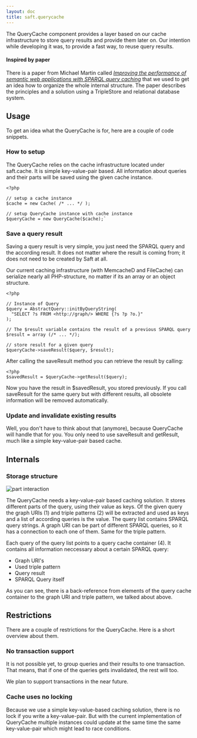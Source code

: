 ```yaml
---
layout: doc
title: saft.querycache
---
```


The QueryCache component provides a layer based on our cache infrastructure to store query results and provide them later on. Our intention while developing it was, to provide a fast way, to reuse query results. 

#### Inspired by paper

There is a paper from Michael Martin called [*Improving the performance of semantic web applications with SPARQL query caching*](http://www.informatik.uni-leipzig.de/~auer/publication/caching.pdf) that we used to get an idea how to organize the whole internal structure. The paper describes the principles and a solution using a TripleStore and relational database system.

## Usage

To get an idea what the QueryCache is for, here are a couple of code snippets.

### How to setup

The QueryCache relies on the cache infrastructure located under saft.cache. It is simple key-value-pair based. All information about queries and their parts will be saved using the given cache instance.

    <?php 
  
    // setup a cache instance
    $cache = new Cache( /* ... */ );

    // setup QueryCache instance with cache instance
    $queryCache = new QueryCache($cache);`


### Save a query result

Saving a query result is very simple, you just need the SPARQL query and the according result. It does not matter where the result is coming from; it does not need to be created by Saft at all. 

Our current caching infrastructure (with MemcacheD and FileCache) can serialize nearly all PHP-structure, no matter if its an array or an object structure.

    <?php
    
    // Instance of Query
    $query = AbstractQuery::initByQueryString(
      "SELECT ?s FROM <http://graph/> WHERE {?s ?p ?o.}"
    );

    // The $result variable contains the result of a previous SPARQL query
    $result = array (/* ... */);
  
    // store result for a given query
    $queryCache->saveResult($query, $result);


After calling the saveResult method you can retrieve the result by calling:

    <?php 
    $savedResult = $queryCache->getResult($query);

Now you have the result in $savedResult, you stored previously. If you call saveResult for the same query but with different results, all obsolete information will be removed automatically.


### Update and invalidate existing results

Well, you don't have to think about that (anymore), because QueryCache will handle that for you. You only need to use saveResult and getResult, much like a simple key-value-pair based cache. 


## Internals

### Storage structure

![part interaction](https://rawgit.com/SaftIng/safting.github.io/master/doc/phpframework/addition/querycache/querycache-overview.svg)

The QueryCache needs a key-value-pair based caching solution. It stores different parts of the query, using their value as keys. Of the given query the graph URIs (1) and triple patterns (2) will be extracted and used as keys and a list of according queries is the value. The query list contains SPARQL query strings. A graph URI can be part of different SPARQL queries, so it has a connection to each one of them. Same for the triple pattern. 

Each query of the query list points to a query cache container (4). It contains all information neccessary about a certain SPARQL query:
- Graph URI's
- Used triple pattern
- Query result
- SPARQL Query itself

As you can see, there is a back-reference from elements of the query cache container to the graph URI and triple pattern, we talked about above.

## Restrictions

There are a couple of restrictions for the QueryCache. Here is a short overview about them.

### No transaction support

It is not possible yet, to group queries and their results to one transaction. That means, that if one of the queries gets invalidated, the rest will too. 

We plan to support transactions in the near future.

### Cache uses no locking

Because we use a simple key-value-based caching solution, there is no lock if you write a key-value-pair. But with the current implementation of QueryCache multiple instances could update at the same time the same key-value-pair which might lead to race conditions.

